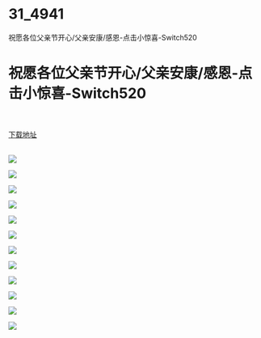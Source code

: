 # 31_4941
祝愿各位父亲节开心/父亲安康/感恩-点击小惊喜-Switch520
# 祝愿各位父亲节开心/父亲安康/感恩-点击小惊喜-Switch520
 <br/></br>
[下载地址](https://www.switch520.cc/article/4941 "下载地址")
<br/></br>

<p><img src="https://ae01.alicdn.com/kf/U969c73e8212448ff8c8e8004c0b25c27J.jpg"></p>
<p><img src="https://ae01.alicdn.com/kf/Uc1f2c72ac260421c9ba57e51a51e16adM.jpg"></p>
<p><img src="https://ae01.alicdn.com/kf/Ud03a8340e7b24c24ab52a92cb6a65011G.jpg"></p>
<p><img src="https://ae01.alicdn.com/kf/U189d3f2b58b2434e98c5b13964a551aa1.jpg"></p>
<p><img src="https://ae01.alicdn.com/kf/U2f30165b098949b69f080cf9c5e6d2cd0.jpg"></p>
<p><img src="https://ae01.alicdn.com/kf/U54706732576c4f238bfb631987da3ba6j.jpg"></p>
<p><img src="https://ae01.alicdn.com/kf/U9ca9516b70154c56ac85f3c112673260i.jpg"></p>
<p><img src="https://ae01.alicdn.com/kf/Ueddfb0c8d8214082b8c4af97e40a27035.jpg"></p>
<p><img src="https://ae01.alicdn.com/kf/Ub1ee8b17cb6f425b888ec918caeab0cdI.jpg"></p>
<p><img src="https://ae01.alicdn.com/kf/U02db0057e21b406197c10bd4e4f3f3b1f.jpg"></p>
<p><img src="https://s1.ax1x.com/2020/06/21/N1wuuj.jpg"></p>
<p><img src="https://s1.ax1x.com/2020/06/21/N1wKDs.jpg"></p>
<p></p>
